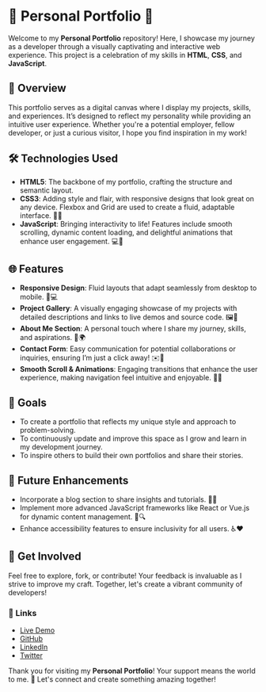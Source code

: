 # 🌟 Personal Portfolio 🌟

Welcome to my **Personal Portfolio** repository! Here, I showcase my journey as a developer through a visually captivating and interactive web experience. This project is a celebration of my skills in **HTML**, **CSS**, and **JavaScript**. 

## 🚀 Overview

This portfolio serves as a digital canvas where I display my projects, skills, and experiences. It’s designed to reflect my personality while providing an intuitive user experience. Whether you're a potential employer, fellow developer, or just a curious visitor, I hope you find inspiration in my work!

## 🛠️ Technologies Used

- **HTML5**: The backbone of my portfolio, crafting the structure and semantic layout. 
- **CSS3**: Adding style and flair, with responsive designs that look great on any device. Flexbox and Grid are used to create a fluid, adaptable interface. 🎨✨
- **JavaScript**: Bringing interactivity to life! Features include smooth scrolling, dynamic content loading, and delightful animations that enhance user engagement. 💻🌈

## 🌐 Features

- **Responsive Design**: Fluid layouts that adapt seamlessly from desktop to mobile. 📱💻
- **Project Gallery**: A visually engaging showcase of my projects with detailed descriptions and links to live demos and source code. 🖼️🔗
- **About Me Section**: A personal touch where I share my journey, skills, and aspirations. 🌱🌍
- **Contact Form**: Easy communication for potential collaborations or inquiries, ensuring I’m just a click away! ✉️🤝
- **Smooth Scroll & Animations**: Engaging transitions that enhance the user experience, making navigation feel intuitive and enjoyable. 🎢✨

## 🎯 Goals

- To create a portfolio that reflects my unique style and approach to problem-solving.
- To continuously update and improve this space as I grow and learn in my development journey.
- To inspire others to build their own portfolios and share their stories.

## 📅 Future Enhancements

- Incorporate a blog section to share insights and tutorials. 📝💡
- Implement more advanced JavaScript frameworks like React or Vue.js for dynamic content management. 🔄🔍
- Enhance accessibility features to ensure inclusivity for all users. ♿❤️

## 🌈 Get Involved

Feel free to explore, fork, or contribute! Your feedback is invaluable as I strive to improve my craft. Together, let's create a vibrant community of developers! 

### 🔗 Links

- [Live Demo](https://aayushdubeyportfolio.netlify.app/)
- [GitHub](https://github.com/aayushdubey-codes)
- [LinkedIn](https://www.linkedin.com/in/aayushdubey-codes)
- [Twitter](https://x.com/tweets_aayush)

Thank you for visiting my **Personal Portfolio**! Your support means the world to me. 🌟 Let's connect and create something amazing together!

